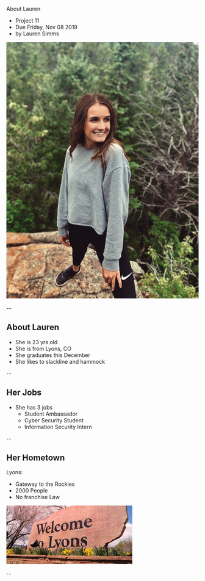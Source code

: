 About Lauren 

* Project 11
* Due Friday, Nov 08 2019
* by Lauren Simms

![](lauren.jpg)

--

## About Lauren 
* She is 23 yrs old 
* She is from Lyons, CO
* She graduates this December 
* She likes to slackline and hammock

--

## Her Jobs
* She has 3 jobs
    * Student Ambassador 
    * Cyber Security Student    
    * Information Security Intern 

--

## Her Hometown
Lyons:
* Gateway to the Rockies
* 2000 People 
* No franchise Law

![](lyons.jpg)

--
